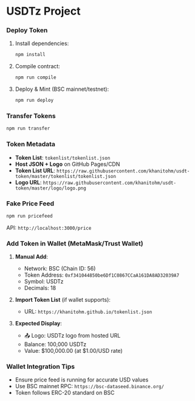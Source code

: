 # USDTz Project

### Deploy Token
1. Install dependencies:
   ```bash
   npm install
   ```
2. Compile contract:
   ```bash
   npm run compile
   ```
3. Deploy & Mint (BSC mainnet/testnet):
   ```bash
   npm run deploy
   ```

### Transfer Tokens
```bash
npm run transfer
```

### Token Metadata
- **Token List**: `tokenlist/tokenlist.json`
- **Host JSON + Logo** on GitHub Pages/CDN
- **Token List URL**: `https://raw.githubusercontent.com/khanitohm/usdt-token/master/tokenlist/tokenlist.json`
- **Logo URL**: `https://raw.githubusercontent.com/khanitohm/usdt-token/master/logo/logo.png`

### Fake Price Feed
```bash
npm run pricefeed
```
API: `http://localhost:3000/price`

### Add Token in Wallet (MetaMask/Trust Wallet)
1. **Manual Add**:
   - Network: BSC (Chain ID: 56)
   - Token Address: `0xf341044850be6Df1C0867CCaA161DA8AD32039A7`
   - Symbol: USDTz
   - Decimals: 18

2. **Import Token List** (if wallet supports):
   - URL: `https://khanitohm.github.io/tokenlist.json`

3. **Expected Display**:
   - 📤 Logo: USDTz logo from hosted URL
   - Balance: 100,000 USDTz
   - Value: $100,000.00 (at $1.00/USD rate)

### Wallet Integration Tips
- Ensure price feed is running for accurate USD values
- Use BSC mainnet RPC: `https://bsc-dataseed.binance.org/`
- Token follows ERC-20 standard on BSC
